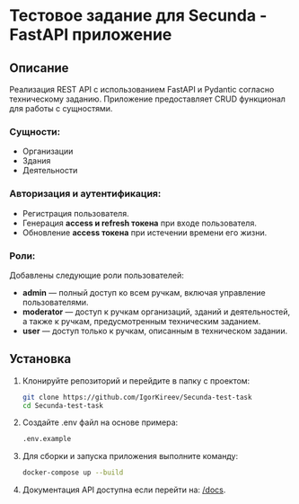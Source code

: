 # Тестовое задание для Secunda - FastAPI приложение


## Описание
Реализация REST API с использованием FastAPI и Pydantic согласно техническому заданию. 
Приложение предоставляет CRUD функционал для работы с сущностями.


### Сущности:
 - Организации
 - Здания
 - Деятельности

### Авторизация и аутентификация:
- Регистрация пользователя.
- Генерация **access и refresh токена** при входе пользователя.
- Обновление **access токена** при истечении времени его жизни.

### Роли:
Добавлены следующие роли пользователей:

- **admin** — полный доступ ко всем ручкам, включая управление пользователями.
- **moderator** — доступ к ручкам организаций, зданий и деятельностей, а также к ручкам, предусмотренным техническим заданием.
- **user** — доступ только к ручкам, описанным в техническом задании.


## Установка

1. Клонируйте репозиторий и перейдите в папку с проектом:
   ```bash
   git clone https://github.com/IgorKireev/Secunda-test-task
   cd Secunda-test-task
   ```
   
2. Создайте .env файл на основе примера:
   ```bash
   .env.example
   ```
   
3. Для сборки и запуска приложения выполните команду:
   ```bash
   docker-compose up --build
   ```
   
4. Документация API доступна если перейти на: [/docs](/docs).